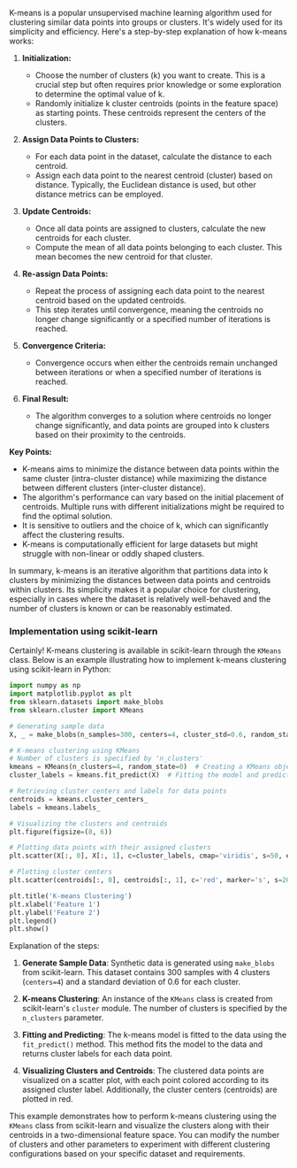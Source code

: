 K-means is a popular unsupervised machine learning algorithm used for clustering similar data points into groups or clusters. It's widely used for its simplicity and efficiency. Here's a step-by-step explanation of how k-means works:

1. **Initialization:**
   - Choose the number of clusters (k) you want to create. This is a crucial step but often requires prior knowledge or some exploration to determine the optimal value of k.
   - Randomly initialize k cluster centroids (points in the feature space) as starting points. These centroids represent the centers of the clusters.

2. **Assign Data Points to Clusters:**
   - For each data point in the dataset, calculate the distance to each centroid.
   - Assign each data point to the nearest centroid (cluster) based on distance. Typically, the Euclidean distance is used, but other distance metrics can be employed.

3. **Update Centroids:**
   - Once all data points are assigned to clusters, calculate the new centroids for each cluster.
   - Compute the mean of all data points belonging to each cluster. This mean becomes the new centroid for that cluster.

4. **Re-assign Data Points:**
   - Repeat the process of assigning each data point to the nearest centroid based on the updated centroids.
   - This step iterates until convergence, meaning the centroids no longer change significantly or a specified number of iterations is reached.

5. **Convergence Criteria:**
   - Convergence occurs when either the centroids remain unchanged between iterations or when a specified number of iterations is reached.

6. **Final Result:**
   - The algorithm converges to a solution where centroids no longer change significantly, and data points are grouped into k clusters based on their proximity to the centroids.

**Key Points:**

- K-means aims to minimize the distance between data points within the same cluster (intra-cluster distance) while maximizing the distance between different clusters (inter-cluster distance).
- The algorithm's performance can vary based on the initial placement of centroids. Multiple runs with different initializations might be required to find the optimal solution.
- It is sensitive to outliers and the choice of k, which can significantly affect the clustering results.
- K-means is computationally efficient for large datasets but might struggle with non-linear or oddly shaped clusters.

In summary, k-means is an iterative algorithm that partitions data into k clusters by minimizing the distances between data points and centroids within clusters. Its simplicity makes it a popular choice for clustering, especially in cases where the dataset is relatively well-behaved and the number of clusters is known or can be reasonably estimated.

### Implementation using scikit-learn 
Certainly! K-means clustering is available in scikit-learn through the `KMeans` class. Below is an example illustrating how to implement k-means clustering using scikit-learn in Python:

```python
import numpy as np
import matplotlib.pyplot as plt
from sklearn.datasets import make_blobs
from sklearn.cluster import KMeans

# Generating sample data
X, _ = make_blobs(n_samples=300, centers=4, cluster_std=0.6, random_state=0)

# K-means clustering using KMeans
# Number of clusters is specified by 'n_clusters'
kmeans = KMeans(n_clusters=4, random_state=0)  # Creating a KMeans object with 4 clusters
cluster_labels = kmeans.fit_predict(X)  # Fitting the model and predicting clusters for the data

# Retrieving cluster centers and labels for data points
centroids = kmeans.cluster_centers_
labels = kmeans.labels_

# Visualizing the clusters and centroids
plt.figure(figsize=(8, 6))

# Plotting data points with their assigned clusters
plt.scatter(X[:, 0], X[:, 1], c=cluster_labels, cmap='viridis', s=50, edgecolor='k', label='Data Points')

# Plotting cluster centers
plt.scatter(centroids[:, 0], centroids[:, 1], c='red', marker='s', s=200, label='Cluster Centers')

plt.title('K-means Clustering')
plt.xlabel('Feature 1')
plt.ylabel('Feature 2')
plt.legend()
plt.show()
```

Explanation of the steps:

1. **Generate Sample Data**: Synthetic data is generated using `make_blobs` from scikit-learn. This dataset contains 300 samples with 4 clusters (`centers=4`) and a standard deviation of 0.6 for each cluster.

2. **K-means Clustering**: An instance of the `KMeans` class is created from scikit-learn's `cluster` module. The number of clusters is specified by the `n_clusters` parameter.

3. **Fitting and Predicting**: The k-means model is fitted to the data using the `fit_predict()` method. This method fits the model to the data and returns cluster labels for each data point.

4. **Visualizing Clusters and Centroids**: The clustered data points are visualized on a scatter plot, with each point colored according to its assigned cluster label. Additionally, the cluster centers (centroids) are plotted in red.

This example demonstrates how to perform k-means clustering using the `KMeans` class from scikit-learn and visualize the clusters along with their centroids in a two-dimensional feature space. You can modify the number of clusters and other parameters to experiment with different clustering configurations based on your specific dataset and requirements.
